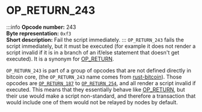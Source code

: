 # OP_RETURN_243
:::info
**Opcode number:** 243  
**Byte representation:** `0xf3`  
**Short description:** Fail the script immediately.
:::
`OP_RETURN_243` fails the script immediately, but it must be executed (for example it does not render a script invalid if it is in a branch of an if/else statement that doesn't get executed). It is a synonym for [OP_RETURN](./OP_RETURN.md).



`OP_RETURN_243` is part of a group of opcodes that are not defined directly in bitcoin core, (the `OP_RETURN_243` name comes from [rust-bitcoin](https://docs.rs/bitcoin/latest/src/bitcoin/blockdata/opcodes.rs.html)). Those opcodes are [`OP_RETURN_187`](./OP_RETURN_187.md) to [`OP_RETURN_254`](./OP_RETURN_254.md), and all render a script invalid if executed. This means that they essentially behave like [OP_RETURN](./OP_RETURN.md), but their use would make a script non-standard, and therefore a transaction that would include one of them would not be relayed by nodes by default.
